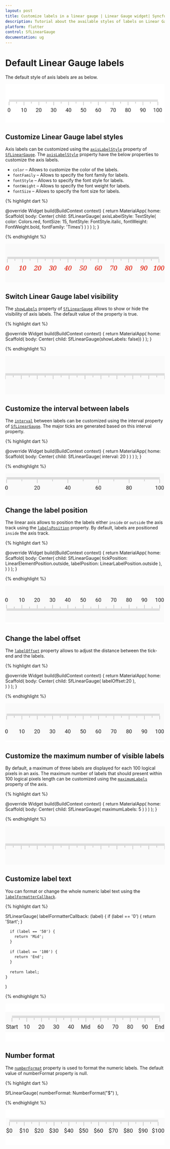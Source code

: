 ```yaml
---
layout: post
title: Customize labels in a linear gauge | Linear Gauge widget| Syncfusion
description: Tutorial about the available styles of labels on Linear Gauge Flutter widget.| Flutter Linear Gauge widget|
platform: flutter
control: SfLinearGauge
documentation: ug
---
```


# Default Linear Gauge labels

The default style of axis labels are as below.

![Initialize linear gauge for axis](images/getting-started/default_linear_gauge.png)

## Customize Linear Gauge label styles

Axis labels can be customized using the [`axisLabelStyle`](https://pub.dev/documentation/syncfusion_flutter_gauges/latest/gauges/SfLinearGauge/axisLabelStyle.html) property of [`SfLinearGauge`](https://pub.dev/documentation/syncfusion_flutter_gauges/latest/gauges/SfLinearGauge-class.html). The [`axisLabelStyle`](https://pub.dev/documentation/syncfusion_flutter_gauges/latest/gauges/SfLinearGauge/axisLabelStyle.html) property have the below properties to customize the axis labels.

* `color` – Allows to customize the color of the labels.
* `fontFamily` – Allows to specify the font family for labels.
* `fontStyle` – Allows to specify the font style for labels.
* `fontWeight` – Allows to specify the font weight for labels.
* `fontSize` – Allows to specify the font size for labels.

{% highlight dart %} 

 @override
  Widget build(BuildContext context) {
    return MaterialApp(
        home: Scaffold(
            body: Center(
                child: SfLinearGauge(
                    axisLabelStyle: TextStyle(
                        color: Colors.red,
                        fontSize: 15,
                        fontStyle: FontStyle.italic,
                        fontWeight: FontWeight.bold,
                        fontFamily: 'Times')
                )
            )
        )
    );
  }

{% endhighlight %}

![Customize linear gauge axis label style](images/axis-labels/customize_label_style.png)

## Switch Linear Gauge label visibility

The [`showLabels`](https://pub.dev/documentation/syncfusion_flutter_gauges/latest/gauges/SfLinearGauge/showLabels.html) property of [`SfLinearGauge`](https://pub.dev/documentation/syncfusion_flutter_gauges/latest/gauges/SfLinearGauge-class.html) allows to show or hide the visibility of axis labels. The default value of the property is true.

{% highlight dart %} 

@override
Widget build(BuildContext context) {
  return MaterialApp(
      home: Scaffold(
          body: Center( 
                  child: SfLinearGauge(showLabels: false)) 
        )
    );
}

{% endhighlight %}

![Switch linear gauge axis label visibility](images/axis-labels/axis_label_visibility.png)

## Customize the interval between labels

The [`interval`](https://pub.dev/documentation/syncfusion_flutter_gauges/latest/gauges/SfLinearGauge/interval.html) between labels can be customized using the interval property of [`SfLinearGauge`](https://pub.dev/documentation/syncfusion_flutter_gauges/latest/gauges/SfLinearGauge-class.html). The major ticks are generated based on this interval property.

{% highlight dart %} 

@override
Widget build(BuildContext context) {
  return MaterialApp(
      home: Scaffold(
          body: Center( 
                  child: SfLinearGauge(
                   interval: 20 
                )
            )
        )
    );
}

{% endhighlight %}

![Set label interval in axis track](images/axis-labels/axis_label_interval.png)

## Change the label position

The linear axis allows to position the labels either `inside` or `outside` the axis track using the [`labelsPosition`](https://pub.dev/documentation/syncfusion_flutter_gauges/latest/gauges/SfLinearGauge/labelPosition.html) property. By default, labels are positioned `inside` the axis track.

{% highlight dart %} 

@override
Widget build(BuildContext context) {
  return MaterialApp(
      home: Scaffold(
          body: Center( 
                child: SfLinearGauge(
                    tickPosition: LinearElementPosition.outside,
                    labelPosition: LinearLabelPosition.outside
                ), 
            )
        )
    );
}

{% endhighlight %}

![Set linear gauge label position](images/axis-labels/label-placement.png)


## Change the label offset

The [`labelOffset`](https://pub.dev/documentation/syncfusion_flutter_gauges/latest/gauges/SfLinearGauge/labelOffset.html) property allows to adjust the distance between the tick-end and the labels. 

{% highlight dart %} 

@override
Widget build(BuildContext context) {
  return MaterialApp(
      home: Scaffold(
          body: Center( 
                child: SfLinearGauge(
                  labelOffset:20
                ),             
            )
        )
    );
}

{% endhighlight %}

![Set linear gauge label offset](images/axis-labels/label_offset.png)

##  Customize the maximum number of visible labels

By default, a maximum of three labels are displayed for each 100 logical pixels in an axis. The maximum number of labels that should present within 100 logical pixels length can be customized using the [`maximumLabels`](https://pub.dev/documentation/syncfusion_flutter_gauges/latest/gauges/SfLinearGauge/maximumLabels.html) property of the axis. 

{% highlight dart %} 

@override
Widget build(BuildContext context) {
  return MaterialApp(
      home: Scaffold(
          body: Center( 
                  child: SfLinearGauge(
                    maximumLabels: 5
                ) 
            )
        )
    );
}

{% endhighlight %}

![Set maximum number of labels in axis track](images/axis-labels/axis_label_visibility.png)

## Customize label text

You can format or change the whole numeric label text using the [`labelFormatterCallback`](https://pub.dev/documentation/syncfusion_flutter_gauges/latest/gauges/SfLinearGauge/labelFormatterCallback.html).

{% highlight dart %}

SfLinearGauge(
    labelFormatterCallback: (label) {
      if (label == '0') {
        return 'Start';
      }

      if (label == '50') {
        return 'Mid';
      }

      if (label == '100') {
        return 'End';
      }

      return label;
    }
)

{% endhighlight %}

![Customize Label Text in axis track](images/axis-labels/custom_label_text.png)

## Number format

The [`numberFormat`](https://pub.dev/documentation/syncfusion_flutter_gauges/latest/gauges/SfLinearGauge/numberFormat.html) property is used to format the numeric labels. The default value of numberFormat property is null.


{% highlight dart %}

SfLinearGauge(
  numberFormat: NumberFormat("\$")
),

{% endhighlight %}

![Customize Label Format in Axis Label](images/axis-labels/axis_label_number_format.png)
